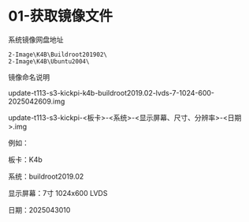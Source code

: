 # 01-获取镜像文件

系统镜像网盘地址

``` 
2-Image\K4B\Buildroot201902\
2-Image\K4B\Ubuntu2004\
```

镜像命名说明

update-t113-s3-kickpi-k4b-buildroot2019.02-lvds-7-1024-600-2025042609.img

update-t113-s3-kickpi-<板卡>-<系统>-<显示屏幕、尺寸、分辨率>-<日期>.img

例如：

板卡：K4b

系统：buildroot2019.02

显示屏幕：7寸 1024x600 LVDS

日期：2025043010

